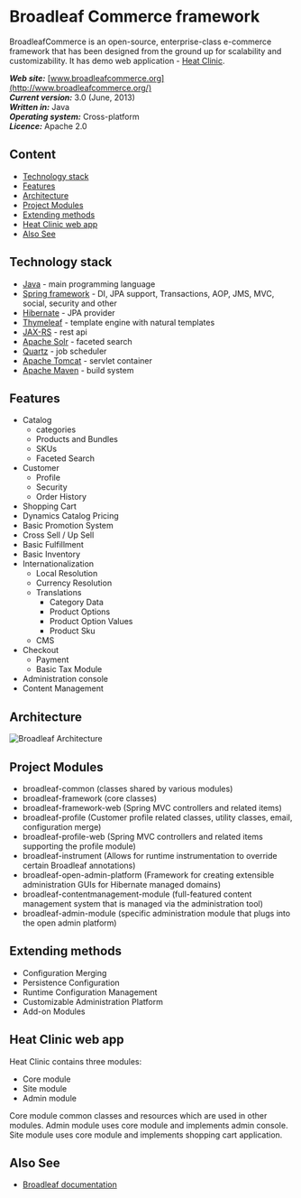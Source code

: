 Broadleaf Commerce framework
============================

BroadleafCommerce is an open-source, enterprise-class e-commerce framework
that has been designed from the ground up for scalability and customizability.
It has demo web application - [Heat Clinic](http://demo.broadleafcommerce.org/heatclinic/).

**_Web site:_** [www.broadleafcommerce.org](http://www.broadleafcommerce.org/) <br/>
**_Current version:_** 3.0 (June, 2013)<br/>
**_Written in:_** Java <br/>
**_Operating system:_** Cross-platform <br/>
**_Licence:_** Apache 2.0

Content
-------
+ [Technology stack](#technology-stack)
+ [Features](#features)
+ [Architecture](#architecture)
+ [Project Modules](#project-Modules)
+ [Extending methods](#extending-methods)
+ [Heat Clinic web app](#heat-clinic-web-app)
+ [Also See](#also-see)

Technology stack
----------------
* [Java](http://www.oracle.com/technetwork/java/index.html) - main programming language
* [Spring framework](http://www.springsource.org) - DI, JPA support, Transactions, AOP,
    JMS, MVC, social, security and other
* [Hibernate](http://www.hibernate.org) - JPA provider
* [Thymeleaf](http://www.thymeleaf.org) - template engine with natural templates
* [JAX-RS](http://jax-rs-spec.java.net) - rest api
* [Apache Solr](http://lucene.apache.org/solr) - faceted search
* [Quartz](http://quartz-scheduler.org) - job scheduler
* [Apache Tomcat](http://tomcat.apache.org) - servlet container
* [Apache Maven](http://maven.apache.org) - build system

Features
--------
* Catalog
    - categories
    - Products and Bundles
    - SKUs
    - Faceted Search
* Customer
    - Profile
    - Security
    - Order History
* Shopping Cart
* Dynamics Catalog Pricing
* Basic Promotion System
* Cross Sell / Up Sell
* Basic Fulfillment
* Basic Inventory
* Internationalization
    - Local Resolution
    - Currency Resolution
    - Translations
        + Category Data
        + Product Options
        + Product Option Values
        + Product Sku
    - CMS
* Checkout
    - Payment
    - Basic Tax Module
* Administration console
* Content Management

Architecture
------------

![Broadleaf Architecture](https://raw.github.com/griddynamics/Behavior-Analytic-Starter-Kit/master/docs/images/broadleaf_architecture.png)

Project Modules
---------------
* broadleaf-common (classes shared by various modules)
* broadleaf-framework (core classes)
* broadleaf-framework-web (Spring MVC controllers and related items)
* broadleaf-profile (Customer profile related classes, utility classes, email, configuration merge)
* broadleaf-profile-web (Spring MVC controllers and related items supporting the profile module)
* broadleaf-instrument (Allows for runtime instrumentation to override certain Broadleaf annotations)
* broadleaf-open-admin-platform (Framework for creating extensible administration GUIs for Hibernate managed domains)
* broadleaf-contentmanagement-module (full-featured content management system that is managed via the administration tool)
* broadleaf-admin-module (specific administration module that plugs into the open admin platform)

Extending methods
-----------------
* Configuration Merging
* Persistence Configuration
* Runtime Configuration Management
* Customizable Administration Platform
* Add-on Modules

Heat Clinic web app
-------------------
Heat Clinic contains three modules:
* Core module
* Site module
* Admin module

Core module common classes and resources which are used in other modules.
Admin module uses core module and implements admin console.
Site module uses core module and implements shopping cart application.

Also See
--------
* [Broadleaf documentation](http://docs.broadleafcommerce.org/core/current)
